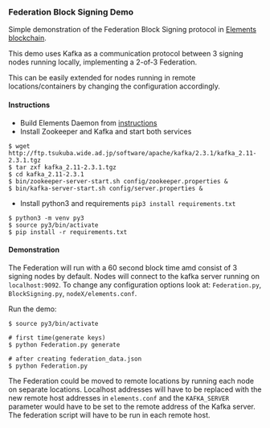 ### Federation Block Signing Demo

Simple demonstration of the Federation Block Signing protocol in [Elements blockchain](https://github.com/ElementsProject/elements).

This demo uses Kafka as a communication protocol between 3 signing nodes running locally, implementing a 2-of-3 Federation.

This can be easily extended for nodes running in remote locations/containers by changing the configuration accordingly.

#### Instructions

- Build Elements Daemon from [instructions](https://github.com/ElementsProject/elements/tree/elements-0.14.1/doc)
- Install Zookeeper and Kafka and start both services

```
$ wget http://ftp.tsukuba.wide.ad.jp/software/apache/kafka/2.3.1/kafka_2.11-2.3.1.tgz
$ tar zxf kafka_2.11-2.3.1.tgz
$ cd kafka_2.11-2.3.1
$ bin/zookeeper-server-start.sh config/zookeeper.properties &
$ bin/kafka-server-start.sh config/server.properties &
```

- Install python3 and requirements `pip3 install requirements.txt`

```
$ python3 -m venv py3
$ source py3/bin/activate
$ pip install -r requirements.txt
```

#### Demonstration

The Federation will run with a 60 second block time amd consist of 3 signing nodes by default. Nodes will connect to the kafka server running on `localhost:9092`. To change any configuration options look at: `Federation.py`, `BlockSigning.py`, `nodeX/elements.conf`.

Run the demo:

```
$ source py3/bin/activate

# first time(generate keys)
$ python Federation.py generate
```

```
# after creating federation_data.json
$ python Federation.py
```

The Federation could be moved to remote locations by running each node on separate locations. Localhost addresses will have to be replaced with the new remote host addresses in `elements.conf` and the `KAFKA_SERVER` parameter would have to be set to the remote address of the Kafka server. The federation script will have to be run in each remote host.
